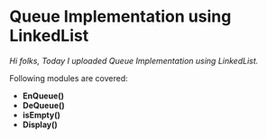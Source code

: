 # Queue Implementation using LinkedList
*Hi folks, Today I uploaded Queue Implementation using LinkedList.*

Following modules are covered:

- **EnQueue()**
- **DeQueue()**
- **isEmpty()**
- **Display()**
